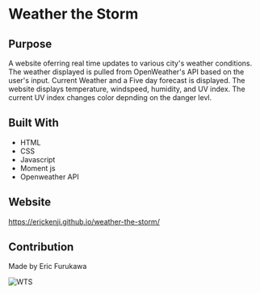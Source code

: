 # Weather the Storm

## Purpose
A website oferring real time updates to various city's weather conditions.  The weather displayed is pulled from OpenWeather's API based on the user's input.  Current Weather and a Five day forecast is displayed.  The website displays temperature, windspeed, humidity, and UV index.  The current UV index changes color depnding on the danger levl.

## Built With
* HTML
* CSS
* Javascript
* Moment js
* Openweather API

## Website
https://erickenji.github.io/weather-the-storm/

## Contribution
Made by Eric Furukawa

![WTS](https://user-images.githubusercontent.com/16628477/141705443-e0ca5767-9cdc-4d4c-86bc-340c876e620f.png)
